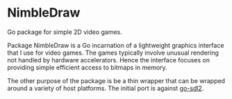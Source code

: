 # NimbleDraw
Go package for simple 2D video games.

Package NimbleDraw is a Go incarnation of a lightweight graphics interface 
that I use for video games.  The games typically involve unusual rendering 
not handled by hardware accelerators.  Hence the interface focuses on providing 
simple efficient access to bitmaps in memory.

The other purpose of the package is be a thin wrapper that can be wrapped 
around a variety of host platforms.  The initial port is against 
[go-sdl2](https://github.com/veandco/go-sdl2).
